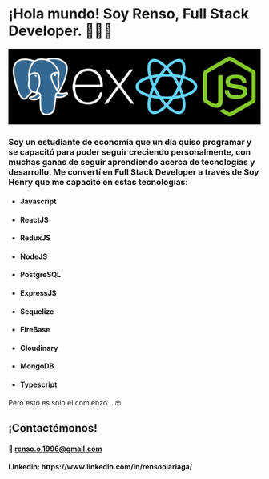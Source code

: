 <h1> ¡Hola mundo! Soy Renso, Full Stack Developer. 👋👨‍💻 </h1>

<img src='image/pern.jpg'></img>

<p>

  <h3> Soy un estudiante de economía que un día quiso programar y se capacitó para poder seguir creciendo personalmente, con muchas ganas de seguir aprendiendo acerca de tecnologías y desarrollo. Me convertí en Full Stack Developer a través de Soy Henry que me capacitó en estas tecnologías: </h3>

<ul>

  <li>
    <h4> Javascript </h4>
  </li>
  <li>
    <h4> ReactJS </h4>
  </li>
  <li>
    <h4> ReduxJS </h4>
  </li>
  <li> 
    <h4> NodeJS </h4>
  </li>
  <li>
    <h4> PostgreSQL </h4>
  </li>
  <li> 
    <h4> ExpressJS </h4>
  </li>
  <li> 
    <h4> Sequelize </h4>
  </li>
  <li> 
    <h4> FireBase </h4>
  </li>
  <li> 
    <h4> Cloudinary </h4>
  </li>
  <li> 
    <h4> MongoDB </h4>
  </li>
  <li> 
    <h4> Typescript </h4>
  </li>

</ul>

Pero esto es solo el comienzo... 🤓


</p>

<h2> ¡Contactémonos! </h2>

<p>


  <a> <h4> 📧 renso.o.1996@gmail.com </h4> </a>

  <h4> LinkedIn:  https://www.linkedin.com/in/rensoolariaga/ </h4>

</p>
